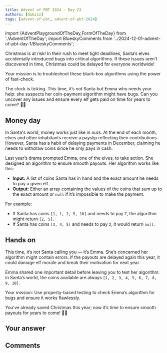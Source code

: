 ```yaml
---
title: Advent of PBT 2024 · Day 23
authors: [dubzzz]
tags: [advent-of-pbt, advent-of-pbt-2024]
---
```


import {AdventPlaygroundOfTheDay,FormOfTheDay} from './AdventOfTheDay';
import BlueskyComments from '../2024-12-01-advent-of-pbt-day-1/BlueskyComments';

Christmas is at risk! In their rush to meet tight deadlines, Santa’s elves accidentally introduced bugs into critical algorithms. If these issues aren’t discovered in time, Christmas could be delayed for everyone worldwide!

Your mission is to troubleshoot these black-box algorithms using the power of fast-check.

The clock is ticking. This time, it’s not Santa but Emma who needs your help: she suspects her coin-payment algorithm might have bugs. Can you uncover any issues and ensure every elf gets paid on time for years to come? 🎄✨

<!--truncate-->

## Money day

In Santa's world, money works just like in ours. At the end of each month, elves and other inhabitants receive a payslip reflecting their contributions. However, Santa has a habit of delaying payments in December, claiming he needs to withdraw coins since he only pays in cash.

Last year’s drama prompted Emma, one of the elves, to take action. She designed an algorithm to ensure smooth payouts. Her algorithm works like this:

- **Input:** A list of coins Santa has in hand and the exact amount he needs to pay a given elf.
- **Output:** Either an array containing the values of the coins that sum up to the exact amount or `null` if it’s impossible to make the payment.

For example:

- If Santa has coins `[1, 1, 2, 5, 10]` and needs to pay `7`, the algorithm might return `[2, 5]`.
- If Santa has coins `[3, 4, 5]` and needs to pay `2`, it would return `null`.

## Hands on

This time, it’s not Santa calling you — it’s Emma. She’s concerned her algorithm might contain errors. If the payouts are delayed again this year, it could damage elf morale and break their motivation for next year.

Emma shared one important detail before leaving you to test her algorithm: in Santa’s world, the coins available are always `[1, 2, 3, 4, 5, 6, 7, 8, 9, 10]`.

Your mission: Use property-based testing to check Emma’s algorithm for bugs and ensure it works flawlessly.

You’ve already saved Christmas this year; now it’s time to ensure smooth payouts for years to come! 🎄✨

<AdventPlaygroundOfTheDay />

## Your answer

<FormOfTheDay />

## Comments

<BlueskyComments url="" />
